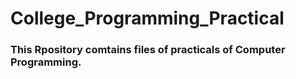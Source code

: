 # College_Programming_Practical

### This Rpository comtains files of practicals of Computer Programming.


